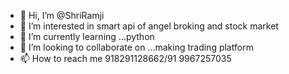 - 👋 Hi, I’m @ShriRamji
- 👀 I’m interested in smart api of angel broking and stock market
- 🌱 I’m currently learning ...python
- 💞️ I’m looking to collaborate on ...making trading platform
- 📫 How to reach me 918291128662/91 9967257035

<!---
ShriRamji/ShriRamji is a ✨ special ✨ repository because its `README.md` (this file) appears on your GitHub profile.
You can click the Preview link to take a look at your changes.
--->
